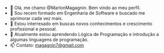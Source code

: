 - 👋 Olá, me chamo @MarlonMagagnin. Bem vindo ao meu perfil.
- 🌱 Sou recem formado em Engenharia de Software e buscado me aprimorar cada vez mais.
- 👀 Estou interresado em buscas novos conhecimentos e crescimento profissional e pessoal.
- 🌱 Atualmente estou aprendendo Lógica de Programação e introdução a algumas linguagens de programação.
- 📫 Contato: magagnin7@gmail.com

<!---
MarlonMagagnin/MarlonMagagnin is a ✨ special ✨ repository because its `README.md` (this file) appears on your GitHub profile.
You can click the Preview link to take a look at your changes.
--->
